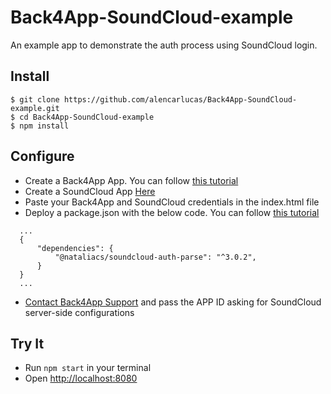 # Back4App-SoundCloud-example
An example app to demonstrate the auth process using SoundCloud login.

## Install

    $ git clone https://github.com/alencarlucas/Back4App-SoundCloud-example.git
    $ cd Back4App-SoundCloud-example
    $ npm install

## Configure

  - Create a Back4App App. You can follow [this tutorial](https://www.back4app.com/docs/platform/get-started/new-parse-app)
  - Create a SoundCloud App [Here](http://soundcloud.com/you/apps/new)
  - Paste your Back4App and SoundCloud credentials in the index.html file
  - Deploy a package.json with the below code. You can follow [this tutorial](https://www.back4app.com/docs/platform/get-started/cloud-functions)
  
  ```
    ...
    {
        "dependencies": {
            "@nataliacs/soundcloud-auth-parse": "^3.0.2",
        }
    }
    ...
  ```
  
  - [Contact Back4App Support](mailto:community@back4app.com) and pass the APP ID asking for SoundCloud server-side configurations

## Try It

  - Run `npm start` in your terminal
  - Open [http://localhost:8080](http://localhost:8080)
